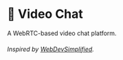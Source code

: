 # 🎥 Video Chat

A WebRTC-based video chat platform.

###### Inspired by [WebDevSimplified](https://www.youtube.com/watch?v=DvlyzDZDEq4&list=PLZlA0Gpn_vH8DWL14Wud_m8NeNNbYKOkj&index=3).
